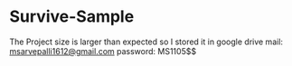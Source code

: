 # Survive-Sample


The Project size is larger than expected so I stored it in google drive
mail: msarvepalli1612@gmail.com
password: MS1105$$
